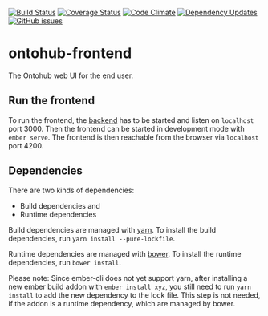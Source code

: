 [![Build Status](https://travis-ci.org/ontohub/ontohub-frontend.svg?branch=master)](https://travis-ci.org/ontohub/ontohub-frontend)
[![Coverage Status](https://coveralls.io/repos/github/ontohub/ontohub-frontend/badge.svg?branch=master)](https://coveralls.io/github/ontohub/ontohub-frontend?branch=master)
[![Code Climate](https://codeclimate.com/github/ontohub/ontohub-frontend/badges/gpa.svg)](https://codeclimate.com/github/ontohub/ontohub-frontend)
[![Dependency Updates](https://img.shields.io/david/dev/ontohub/ontohub-frontend.svg?maxAge=2592000)](https://david-dm.org/ontohub/ontohub-frontend?type=dev)
[![GitHub issues](https://img.shields.io/github/issues/ontohub/ontohub-frontend.svg?maxAge=2592000)](https://waffle.io/ontohub/ontohub-backend?source=ontohub%2Fontohub-frontend)

# ontohub-frontend
The Ontohub web UI for the end user.

## Run the frontend

To run the frontend, the [backend](https://github.com/ontohub/ontohub-backend) has to be started and listen
on `localhost` port 3000. Then the frontend can be started in development mode
with `ember serve`. The frontend is then reachable from the browser via
`localhost` port 4200.

## Dependencies

There are two kinds of dependencies:

- Build dependencies and
- Runtime dependencies

Build dependencies are managed with [yarn](https://yarnpkg.com/). To install
the build dependencies, run `yarn install --pure-lockfile`.

Runtime dependencies are managed with [bower](https://bower.io/). To install
the runtime dependencies, run `bower install`.

Please note: Since ember-cli does not yet support yarn, after installing a new
ember build addon with `ember install xyz`, you still need to run `yarn
install` to add the new dependency to the lock file. This step is not needed,
if the addon is a runtime dependency, which are managed by bower.
